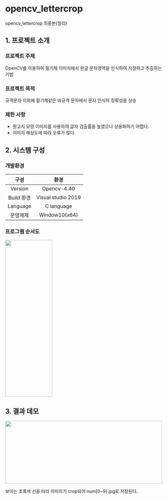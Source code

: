 # opencv_lettercrop
opencv_lettercrop 최종본(정리)
## 1. 프로젝트 소개
### 프로젝트 주제
OpenCV를 이용하여 필기체 이미지에서 한글 문자영역을 인식하여 지정하고 추출하는 기법
### 프로젝트 목적
규격문자 이외에 필기체같은 비규격 문자에서 문자 인식의 정확성을 상승
### 제한 사항
- 원고지 모양 이미지를 사용하여 글자 검출률을 높였으나 상용화하기 어렵다.
- 이미지 해상도에 따라 오류가 많다.
## 2. 시스템 구성
### 개발환경
|구성|환경|
|:---:|:---:|
|Version|Opencv-4.40|
|Build 환경|Visual studio 2019| 
|Language|C language| 
|운영체제|Window10(x64)| 
### 프로그램 순서도
<img src="https://user-images.githubusercontent.com/64073715/114119745-3a3fd180-9926-11eb-93ef-afeded9e24d0.png" width="150" height="500">

## 3. 결과 데모
<img src="https://user-images.githubusercontent.com/64073715/114120096-d2d65180-9926-11eb-8e3d-7fd8df5f00f7.png" width="500" height="200">

보이는 초록색 선을 따라 이미지가 crop되어 num[0~9].jpg로 저장된다.

